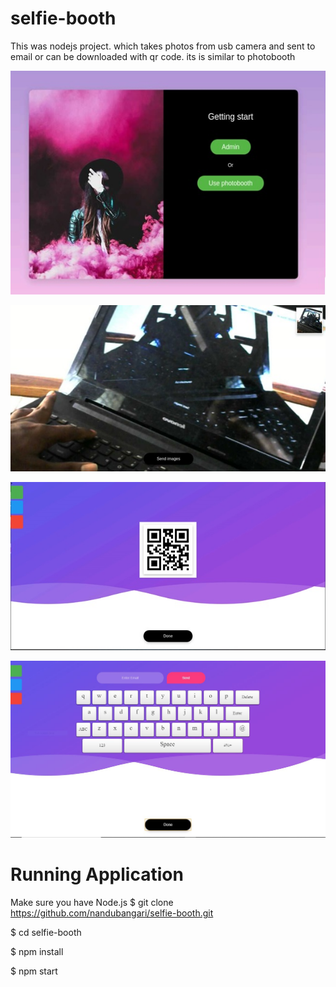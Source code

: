 # selfie-booth
This was nodejs project. which takes photos from usb camera and sent to email or can be downloaded with qr code.
its is similar to photobooth

![alt text](https://github.com/nandubangari/selfie-booth/blob/master/Screenshots/scr-2.jpg)

![alt text](http://github.com/nandubangari/selfie-booth/blob/master/Screenshots/scr3.jpg)

![alt text](https://github.com/nandubangari/selfie-booth/blob/master/Screenshots/scr-4.jpg)

![alt text](https://github.com/nandubangari/selfie-booth/blob/master/Screenshots/scr5.jpg)

# Running Application
Make sure you have Node.js
$ git clone https://github.com/nandubangari/selfie-booth.git

$ cd selfie-booth

$ npm install

$ npm start

